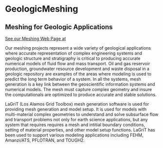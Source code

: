 # GeologicMeshing

## Meshing for Geologic Applications

 [See our Meshing Web Page at ](https://meshing.lanl.gov/)


 Our meshing projects represent a wide variety of geological applications where accurate representation of complex engineering systems and geologic structure and stratigraphy is critical to producing accurate numerical models of fluid flow and mass transport. Oil and gas reservoir production, groundwater resource development and waste disposal in a geologic repository are examples of the areas where modeling is used to predict the long term behavior of a system. In all the systems, mesh generation is a key link between the geoscientific information systems and numerical models. The mesh must capture complex geometry and insure the computationals are optimized to produce accurate and stable solutions.

LaGriT (Los Alamos Grid Toolbox) mesh generation software is used for providing mesh generation and model setup. It is used for models with multi-material complex geometries to understand and solve subsurface flow and transport problems not only for earth science applications, but any system that requires requires a mesh and intitial boundary conditions, setting of material properties, and other model setup functions. LaGriT has been used to support various modeling applications including FEHM, Amanzi/ATS, PFLOTRAN, and TOUGH2. 
